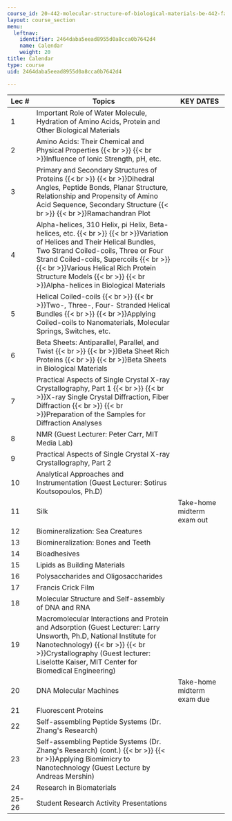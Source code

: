 ```yaml
---
course_id: 20-442-molecular-structure-of-biological-materials-be-442-fall-2005
layout: course_section
menu:
  leftnav:
    identifier: 2464daba5eead8955d0a8cca0b7642d4
    name: Calendar
    weight: 20
title: Calendar
type: course
uid: 2464daba5eead8955d0a8cca0b7642d4

---
```


| Lec # | Topics | KEY DATES |
| --- | --- | --- |
| 1 | Important Role of Water Molecule, Hydration of Amino Acids, Protein and Other Biological Materials |  |
| 2 | Amino Acids: Their Chemical and Physical Properties  {{< br >}}  {{< br >}}Influence of Ionic Strength, pH, etc. |  |
| 3 | Primary and Secondary Structures of Proteins  {{< br >}}  {{< br >}}Dihedral Angles, Peptide Bonds, Planar Structure, Relationship and Propensity of Amino Acid Sequence, Secondary Structure  {{< br >}}  {{< br >}}Ramachandran Plot |  |
| 4 | Alpha-helices, 310 Helix, pi Helix, Beta-helices, etc.  {{< br >}}  {{< br >}}Variation of Helices and Their Helical Bundles, Two Strand Coiled-coils, Three or Four Strand Coiled-coils, Supercoils  {{< br >}}  {{< br >}}Various Helical Rich Protein Structure Models  {{< br >}}  {{< br >}}Alpha-helices in Biological Materials |  |
| 5 | Helical Coiled-coils  {{< br >}}  {{< br >}}Two-, Three-, Four- Stranded Helical Bundles  {{< br >}}  {{< br >}}Applying Coiled-coils to Nanomaterials, Molecular Springs, Switches, etc. |  |
| 6 | Beta Sheets: Antiparallel, Parallel, and Twist  {{< br >}}  {{< br >}}Beta Sheet Rich Proteins  {{< br >}}  {{< br >}}Beta Sheets in Biological Materials |  |
| 7 | Practical Aspects of Single Crystal X-ray Crystallography, Part 1  {{< br >}}  {{< br >}}X-ray Single Crystal Diffraction, Fiber Diffraction  {{< br >}}  {{< br >}}Preparation of the Samples for Diffraction Analyses |  |
| 8 | NMR (Guest Lecturer: Peter Carr, MIT Media Lab) |  |
| 9 | Practical Aspects of Single Crystal X-ray Crystallography, Part 2 |  |
| 10 | Analytical Approaches and Instrumentation (Guest Lecturer: Sotirus Koutsopoulos, Ph.D) |  |
| 11 | Silk | Take-home midterm exam out |
| 12 | Biomineralization: Sea Creatures |  |
| 13 | Biomineralization: Bones and Teeth |  |
| 14 | Bioadhesives |  |
| 15 | Lipids as Building Materials |  |
| 16 | Polysaccharides and Oligosaccharides |  |
| 17 | Francis Crick Film |  |
| 18 | Molecular Structure and Self-assembly of DNA and RNA |  |
| 19 | Macromolecular Interactions and Protein and Adsorption (Guest Lecturer: Larry Unsworth, Ph.D, National Institute for Nanotechnology)  {{< br >}}  {{< br >}}Crystallography (Guest lecturer: Liselotte Kaiser, MIT Center for Biomedical Engineering) |  |
| 20 | DNA Molecular Machines | Take-home midterm exam due |
| 21 | Fluorescent Proteins |  |
| 22 | Self-assembling Peptide Systems (Dr. Zhang's Research) |  |
| 23 | Self-assembling Peptide Systems (Dr. Zhang's Research) (cont.)  {{< br >}}  {{< br >}}Applying Biomimicry to Nanotechnology (Guest Lecture by Andreas Mershin) |  |
| 24 | Research in Biomaterials |  |
| 25-26 | Student Research Activity Presentations |